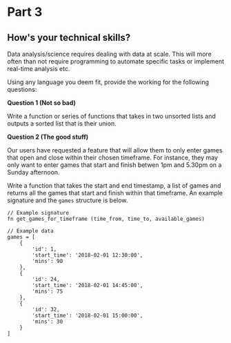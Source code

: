 # Part 3

## How's your technical skills?

Data analysis/science requires dealing with data at scale. This will more often than not require programming to automate specific tasks or implement real-time analysis etc.

Using any language you deem fit, provide the working for the following questions:

**Question 1 (Not so bad)**

Write a function or series of functions that takes in two unsorted lists and outputs a sorted list that is their union.

**Question 2 (The good stuff)**

Our users have requested a feature that will allow them to only enter games that open and close within their chosen timeframe. For instance, they may only want to enter games that start and finish betwen 1pm and 5.30pm on a Sunday afternoon.

Write a function that takes the start and end timestamp, a list of games and returns all the games that start and finish within that timeframe. An example signature and the `games` structure is below.

```
// Example signature
fn get_games_for_timeframe (time_from, time_to, available_games)
```

```
// Example data
games = [
    {
        'id': 1,
        'start_time': '2018-02-01 12:30:00',
        'mins': 90
    },
    {
        'id': 24,
        'start_time': '2018-02-01 14:45:00',
        'mins': 75
    },
    {
        'id': 32,
        'start_time': '2018-02-01 15:00:00',
        'mins': 30
    }
]
```
